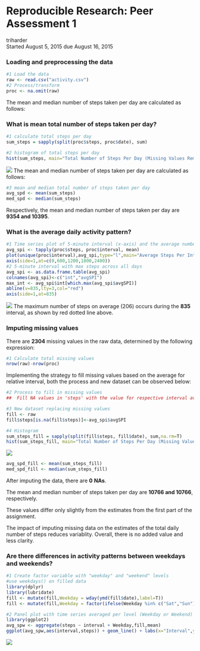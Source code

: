 # Reproducible Research: Peer Assessment 1
triharder  
Started August 5, 2015 due August 16, 2015  


### Loading and preprocessing the data

```r
#1 Load the data
raw <- read.csv("activity.csv")
#2 Process/transform
proc <- na.omit(raw)
```

The mean and median number of steps taken per day are calculated as follows:
### What is mean total number of steps taken per day?

```r
#1 calculate total steps per day
sum_steps = sapply(split(proc$steps, proc$date), sum)

#2 histogram of total steps per day
hist(sum_steps, main="Total Number of Steps Per Day (Missing Values Removed)", xlab = "Steps", ylab = "Frequency", ylim=range(0:30))
```

![](Figs/stats-1.png) 
The mean and median number of steps taken per day are calculated as follows:

```r
#3 mean and median total number of steps taken per day
avg_spd <- mean(sum_steps)
med_spd <- median(sum_steps)
```
Respectively, the mean and median number of steps taken per day are **9354 and 10395**.

### What is the average daily activity pattern?

```r
#1 Time series plot of 5-minute interval (x-axis) and the average number of steps taken, averaged across all days (y-axis)
avg_spi <- tapply(proc$steps, proc$interval, mean)
plot(unique(proc$interval),avg_spi,type="l",main="Average Steps Per Interval Across All Days",xlab="5-minute Interval",ylab="Steps",xlim = c(0,2400),xaxt="n")
axis(side=1,at=c(0,600,1200,1800,2400))
#2 5-minute interval with max steps across all days
avg_spi <- as.data.frame.table(avg_spi)
colnames(avg_spi)<-c("int","avgSPI")
max_int <- avg_spi$int[which.max(avg_spi$avgSPI)]
abline(v=835,lty=3,col="red")
axis(side=1,at=835)
```

![](Figs/avg_daily_activity-1.png) 
The maximum number of steps on average (206) occurs during the **835** interval, as shown by red dotted line above.

### Imputing missing values
There are **2304** missing values in the raw data, determined by the following expression:

```r
#1 Calculate total missing values
nrow(raw)-nrow(proc)
```
Implementing the strategy to fill missing values based on the average for relative interval, both the process and new dataset can be observed below:

```r
#2 Process to fill in missing values
##  Fill NA values in 'steps' with the value for respective interval averaged across all days.

#3 New dataset replacing missing values
fill <- raw
fill$steps[is.na(fill$steps)]<-avg_spi$avgSPI

#4 Histogram
sum_steps_fill = sapply(split(fill$steps, fill$date), sum,na.rm=T)
hist(sum_steps_fill, main="Total Number of Steps Per Day (Missing Values Replaced)", xlab = "Steps", ylab = "Frequency", ylim=range(0:40))
```

![](Figs/imputing-1.png) 

```r
avg_spd_fill <- mean(sum_steps_fill)
med_spd_fill <- median(sum_steps_fill)
```
After imputing the data, there are **0** **NAs**.  

The mean and median number of steps taken per day are **10766 and 10766**, respectively.

These values differ only slightly from the estimates from the first part of the assignment.

The impact of imputing missing data on the estimates of the total daily number of steps reduces variablity.  Overall, there is no added value and less clarity.


### Are there differences in activity patterns between weekdays and weekends?

```r
#1 Create factor variable with "weekday" and "weekend" levels
#use weekdays() on filled data
library(dplyr)
library(lubridate)
fill <- mutate(fill,Weekday = wday(ymd(fill$date),label=T))
fill <- mutate(fill,Weekday = factor(ifelse(Weekday %in% c("Sat","Sun"),"Weekend","Weekday")))

#2 Panel plot with time series averaged per level (Weekday or Weekend)
library(ggplot2)
avg_spw <- aggregate(steps ~ interval + Weekday,fill,mean)
ggplot(avg_spw,aes(interval,steps)) + geom_line() + labs(x="Interval",y="Average Steps") + facet_wrap(~Weekday, nrow=2, ncol =1)
```

![](Figs/day_pattern-1.png) 
